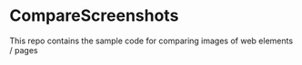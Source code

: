 # CompareScreenshots
This repo contains the sample code for comparing images of web elements / pages

